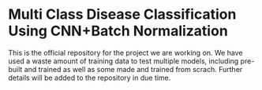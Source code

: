 # Multi Class Disease Classification Using CNN+Batch Normalization
This is the official repository for the project we are working on.
We have used a waste amount of training data to test multiple models, including pre-built and trained as well as some made and trained from scrach. Further details will be added to the repository in due time.
